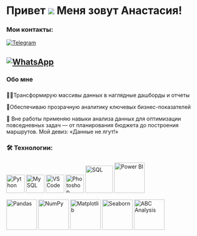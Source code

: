 Привет ![](https://user-images.githubusercontent.com/18350557/176309783-0785949b-9127-417c-8b55-ab5a4333674e.gif) Меня зовут Анастасия!
===================================================================================================================================

### Мои контакты:

[![Telegram](https://img.shields.io/badge/Telegram-2CA5E0?style=for-the-badge&logo=telegram&logoColor=white)](https://t.me/Anastasiya_Osina)

[![WhatsApp](https://img.shields.io/badge/WhatsApp-25D366?style=for-the-badge&logo=whatsapp&logoColor=white)](https://wa.me/79179565215)
------------
###

<h3 align="left">  Обо мне</h3>

###

👩‍💻Трансформирую массивы данных в наглядные дашборды и отчеты

💼Обеспечиваю прозрачную аналитику ключевых бизнес-показателей

💬   Вне работы применяю навыки анализа данных для оптимизации повседневных задач — от планирования бюджета до построения маршрутов. Мой девиз: «Данные не лгут!»

###

<h3 align="left">🛠 Технологии:</h3>

###


<p align="left">
 <a href="https://www.python.org/" target="_blank" rel="noreferrer"><img src="https://raw.githubusercontent.com/danielcranney/readme-generator/main/public/icons/skills/python-colored.svg" alt="Python" title="Python" width="48" height="48" /></a>
 <a href="https://www.mysql.com/" target="_blank" rel="noreferrer"><img src="https://raw.githubusercontent.com/danielcranney/readme-generator/main/public/icons/skills/mysql-colored.svg" alt="MySQL" title="MySQL" width="48" height="48" /></a>
 <a href="https://code.visualstudio.com/" target="_blank" rel="noreferrer"><img src="https://raw.githubusercontent.com/danielcranney/readme-generator/main/public/icons/skills/visualstudiocode-colored.svg" alt="VS Code" title="VS Code" width="48" height="48" /></a>
 <a href="https://www.adobe.com/uk/products/photoshop.html" target="_blank" rel="noreferrer"><img src="https://raw.githubusercontent.com/danielcranney/readme-generator/main/public/icons/skills/photoshop-colored-dark.svg" alt="Photoshop" title="Photoshop" width="48" height="48" /></a>
 <a href="https://www.sql.org/" target="_blank" rel="noreferrer"><img src="https://img.shields.io/badge/SQL-000000?logo=sql&logoColor=white" alt="SQL" title="SQL" width="72" height="72" /></a>
 <a href="https://powerbi.microsoft.com/" target="_blank" rel="noreferrer"><img src="https://img.shields.io/badge/Power%20BI-F2C811?logo=microsoft-power-bi&logoColor=white" alt="Power BI" title="Power BI" width="80" height="80" /></a>
 
 <!-- Новые иконки -->
 <a href="https://pandas.pydata.org/" target="_blank" rel="noreferrer"><img src="https://img.shields.io/badge/Pandas-150D33?logo=pandas&logoColor=white" alt="Pandas" title="Pandas" width="80" height="80" /></a>
 <a href="https://numpy.org/" target="_blank" rel="noreferrer"><img src="https://img.shields.io/badge/NumPy-0085A1?logo=numpy&logoColor=white" alt="NumPy" title="NumPy" width="80" height="80" /></a>
 <a href="https://matplotlib.org/" target="_blank" rel="noreferrer"><img src="https://img.shields.io/badge/Matplotlib-324156?logo=matplotlib&logoColor=white" alt="Matplotlib" title="Matplotlib" width="80" height="80" /></a>
 <a href="https://seaborn.pydata.org/" target="_blank" rel="noreferrer"><img src="https://img.shields.io/badge/Seaborn-00BFFF?logo=seaborn&logoColor=white" alt="Seaborn" title="Seaborn" width="80" height="80" /></a>
 <a href="https://en.wikipedia.org/wiki/ABC_analysis" target="_blank" rel="noreferrer"><img src="https://img.shields.io/badge/ABC%20Analysis-blue?logo=data-analysis&logoColor=white" alt="ABC Analysis" title="ABC Analysis" width="80" height="80" /></a>
</p>
